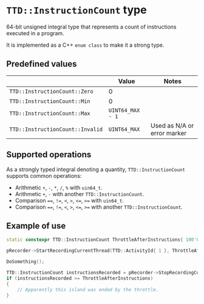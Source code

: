 # `TTD::InstructionCount` type

64-bit unsigned integral type that represents a count of instructions executed in a program.

It is implemented as a C++ `enum class` to make it a strong type.

## Predefined values

|                                  | Value            | Notes
|-                                 |-                 |-
| `TTD::InstructionCount::Zero`    | 0                |
| `TTD::InstructionCount::Min`     | 0                |
| `TTD::InstructionCount::Max`     | `UINT64_MAX - 1` |
| `TTD::InstructionCount::Invalid` | `UINT64_MAX`     | Used as N/A or error marker

## Supported operations

As a strongly typed integral denoting a quantity, `TTD::InstructionCount` supports common operations:

- Arithmetic `+`, `-`, `*`, `/`, `%` with `uin64_t`.
- Arithmetic `+`, `-` with another `TTD::InstructionCount`.
- Comparison `==`, `!=`, `<`, `>`, `<=`, `>=` with `uin64_t`.
- Comparison `==`, `!=`, `<`, `>`, `<=`, `>=` with another `TTD::InstructionCount`.

## Example of use

```C++
static constexpr TTD::InstructionCount ThrottleAfterInstructions{ 100'000 };

pRecorder->StartRecordingCurrentThread(TTD::ActivityId{ 1 }, ThrottleAfterInstructions, nullptr, 0);

DoSomething();

TTD::InstructionCount instructionsRecorded = pRecorder->StopRecordingCurrentThread();
if (instructionsRecorded >= ThrottleAfterInstructions)
{
    // Apparently this island was ended by the throttle.
}
```
